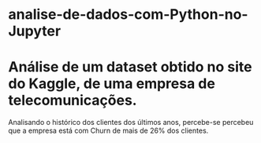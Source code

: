 # analise-de-dados-com-Python-no-Jupyter
# Análise de um dataset obtido no site do Kaggle, de uma empresa de telecomunicações.
Analisando o histórico dos clientes dos últimos anos, percebe-se percebeu que a empresa está com Churn de mais de 26% dos clientes.
